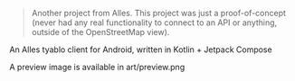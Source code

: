 > Another project from Alles. This project was just a proof-of-concept (never had any real functionality to connect to an API or anything, outside of the OpenStreetMap view).

An Alles tyablo client for Android, written in Kotlin + Jetpack Compose

A preview image is available in art/preview.png